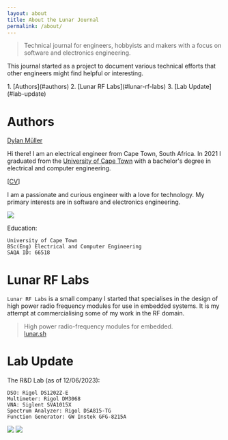 ```yaml
---
layout: about
title: About the Lunar Journal
permalink: /about/
---
```


<script src="https://platform.linkedin.com/badges/js/profile.js"
async defer type="text/javascript"></script>
<meta name="robots" content="noindex">

> Technical journal for engineers, hobbyists and makers with a focus on
> software and electronics engineering. 

This journal started as a project to document various technical efforts that
other engineers might find helpful or interesting.

<div class="contents" markdown="1">
1. [Authors](#authors)
2. [Lunar RF Labs](#lunar-rf-labs)
3. [Lab Update](#lab-update)
</div>

# Authors

<div class="badge-base LI-profile-badge" data-locale="en_US" data-size="medium" data-theme="light"
data-type="VERTICAL" data-vanity="lunarjournal" data-version="v1"><a class="badge-base__link LI-simple-link"
href="https://za.linkedin.com/in/lunarjournal?trk=profile-badge">Dylan Müller</a></div>

Hi there! I am an electrical engineer from Cape Town, South Africa. In 2021
I graduated from the
[University of Cape Town](https://www.uct.ac.za/)
with a bachelor's degree in electrical and computer engineering.

[[CV](https://lunarjournal.github.io/data/CV.pdf)]

I am a passionate and curious engineer with a love for technology.
My primary interests are in software and electronics engineering.

<img src="https://lunarjournal.github.io/images/personal/me_bw.jpeg" />

Education:

```
University of Cape Town
BSc(Eng) Electrical and Computer Engineering
SAQA ID: 66518
```

# Lunar RF Labs

`Lunar RF Labs` is a small company I started that specialises in the
design of high power radio frequency modules for use in embedded
systems. It is my attempt at commercialising some of my work in the
RF domain.

> High power radio-frequency modules for embedded. <br>
[lunar.sh](https://lunar.sh)

# Lab Update

The R&D Lab (as of 12/06/2023):

```
DSO: Rigol DS1202Z-E
Multimeter: Rigol DM3068
VNA: Siglent SVA1015X
Spectrum Analyzer: Rigol DSA815-TG
Function Generator: GW Instek GFG-8215A
```

<img src="https://lunarjournal.github.io/images/personal/lab01.JPG" />
<img src="https://lunarjournal.github.io/images/personal/lab00.JPG" />
